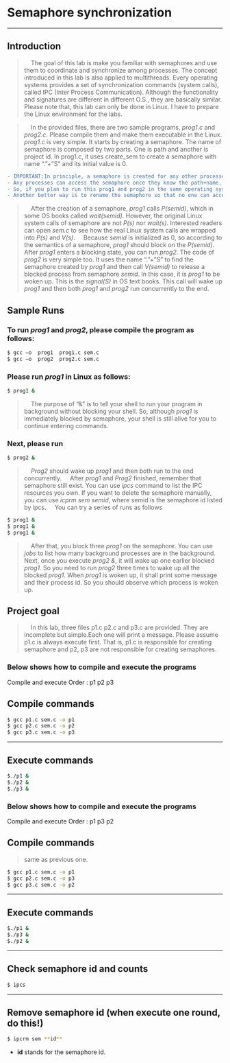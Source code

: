 # Semaphore synchronization

***
**Introduction**
---------------------------------------

> &nbsp;&nbsp;&nbsp;&nbsp;The goal of this lab is make you familiar with semaphores and use them to coordinate and synchronize among processes. The concept introduced in this lab is also applied to multithreads.
Every operating systems provides a set of synchronization commands (system calls), called IPC (Inter Process Communication).
Although the functionality and signatures are different in different O.S., they are basically similar. Please note that, this lab can only be done in Linux. I have to prepare the Linux environment for the labs. 

> &nbsp;&nbsp;&nbsp;&nbsp;In the provided files, there are two sample programs, *prog1.c* and *prog2.c*. Please compile them and make them executable in the Linux. *prog1.c* is very simple. It starts by creating a semaphore.
The name of semaphore is composed by two parts. One is path and another is project id. In prog1.c, it uses create_sem to create a semaphore with name “.”+”S” and its initial value is 0.

```diff
- IMPORTANT:In principle, a semaphore is created for any other processes (including other users) to access it. 
- Any processes can access the semaphore once they know the path+name.
- So, if you plan to run this prog1 and prog2 in the same operating systems with other, you better clear it before doing so. 
- Another better way is to rename the semaphore so that no one can access the same semaphore with you.
```
> &nbsp;&nbsp;&nbsp;&nbsp;After the creation of a semaphore, *prog1* calls *P(semid)*, which in some OS books called *wait(semid)*.
However, the original Linux system calls of semaphore are not *P(s)* nor *wait(s)*. Interested readers can open *sem.c* to see how the real Linux system calls are wrapped into *P(s)* and *V(s)*.
> &nbsp;&nbsp;&nbsp;&nbsp;Because *semid* is initialized as 0, so according to the semantics of a semaphore, *prog1* should block on the *P(semid)*. After *prog1* enters a blocking state, you can run *prog2*. 
The code of *prog2* is very simple too. It uses the name “.”+”S” to find the semaphore created by *prog1* and then call *V(semid)* to release a blocked process from semaphore *semid*. 
In this case, it is *prog1* to be woken up. This is the *signal(S)* in OS text books. This call will wake up *prog1* and then both *prog1* and *prog2* run concurrently to the end.

## Sample Runs

### To run *prog1* and *prog2*, please compile the program as follows:
```sh
$ gcc –o  prog1  prog1.c sem.c
$ gcc –o  prog2  prog2.c sem.c
```

### Please run *prog1* in Linux as follows:
```sh
$ prog1 &
```
> &nbsp;&nbsp;&nbsp;&nbsp;The purpose of “&” is to tell your shell to run your program in background without blocking your shell. 
So, although *prog1* is immediately blocked by semaphore, your shell is still alive for you to continue entering commands. 
### Next, please run
```sh
$ prog2 &
```
> &nbsp;&nbsp;&nbsp;&nbsp;*Prog2* should wake up *prog1* and then both run to the end concurrently. 
> &nbsp;&nbsp;&nbsp;&nbsp;After *prog1* and *Prog2* finished, remember that semaphore still exist. You can use *ipcs* command to list the IPC resources you own. 
If you want to delete the semaphore manually, you can use *icprm sem semid*, where semid is the semaphore id listed by ipcs. 
> &nbsp;&nbsp;&nbsp;&nbsp;You can try a series of runs as follows 
```sh
$ prog1 &
$ prog1 &
$ prog1 &
```
> &nbsp;&nbsp;&nbsp;&nbsp;After that, you block three *prog1* on the semaphore. You can use *jobs* to list how many background processes are in the background.
Next, once you execute *prog2 &*, it will wake up one earlier blocked *prog1*. So you need to run *prog2* three times to wake up all the blocked *prog1*. 
When *prog1* is woken up, it shall print some message and their process id. So you should observe which process is woken up.

## Project goal
> &nbsp;&nbsp;&nbsp;&nbsp;In this lab, three files p1.c p2.c and p3.c are provided.  They are incomplete but simple.Each one will print a message. Please assume p1.c is always execute first. 
That is, p1.c is responsible for creating semaphore and p2, p3 are not responsible for creating semaphores.  
### **Below shows how to compile and execute the programs**


Compile and execute Order : p1 p2 p3


## Compile commands
```sh
$ gcc p1.c sem.c -o p1
$ gcc p2.c sem.c -o p2
$ gcc p3.c sem.c -o p3

```

***
## Execute commands
```sh
$./p1 &
$./p2 &
$./p3 &
```


### **Below shows how to compile and execute the programs**
Compile and execute Order : p1 p3 p2

## Compile commands

>same as previous one.
```sh
$ gcc p1.c sem.c -o p1
$ gcc p2.c sem.c -o p3
$ gcc p3.c sem.c -o p2
```

***
## Execute commands
```sh
$./p1 &
$./p3 &
$./p2 &
```

***
## Check semaphore id and counts
```sh
$ ipcs
```


***
## Remove semaphore id (when execute one round, do this!)
```sh
$ ipcrm sem **id**
```
 - **id** stands for the semaphore id.





